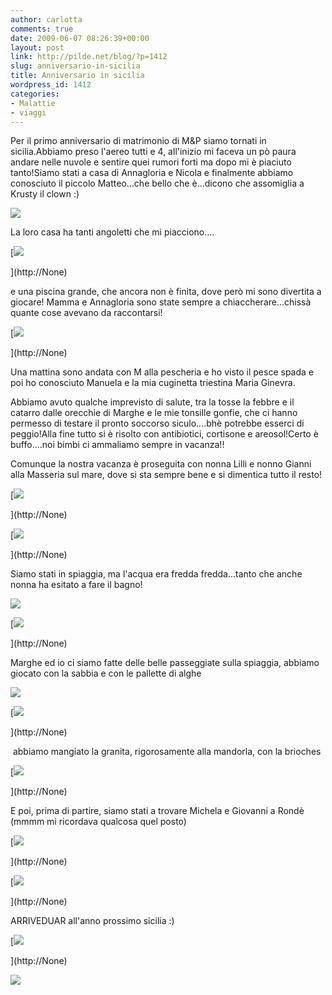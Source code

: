 ```yaml
---
author: carlotta
comments: true
date: 2009-06-07 08:26:39+00:00
layout: post
link: http://pilde.net/blog/?p=1412
slug: anniversario-in-sicilia
title: Anniversario in sicilia
wordpress_id: 1412
categories:
- Malattie
- viaggi
---
```


[](http://None)


Per il primo anniversario di matrimonio di M&P siamo tornati in sicilia.Abbiamo preso l'aereo tutti e 4, all'inizio mi faceva un pò paura andare nelle nuvole e sentire quei rumori forti ma dopo mi è piaciuto tanto!Siamo stati a casa di Annagloria e Nicola e finalmente abbiamo conosciuto il piccolo Matteo...che bello che è...dicono che assomiglia a Krusty il clown :)




![](http://pilde.net/blog/wp-content/uploads/2009/06/matteo1.jpg)




La loro casa ha tanti angoletti che mi piacciono....

[![](http://pilde.net/blog/wp-content/uploads/2009/06/scale.jpg)


](http://None)




e una piscina grande, che ancora non è finita, dove però mi sono divertita a giocare! Mamma e Annagloria sono state sempre a chiaccherare...chissà quante cose avevano da raccontarsi!

[![](http://pilde.net/blog/wp-content/uploads/2009/06/matteo_marghe.jpg)


](http://None)




Una mattina sono andata con M alla pescheria e ho visto il pesce spada e poi ho conosciuto Manuela e la mia cuginetta triestina Maria Ginevra.

Abbiamo avuto qualche imprevisto di salute, tra la tosse la febbre e il catarro dalle orecchie di Marghe e le mie tonsille gonfie, che ci hanno permesso di testare il pronto soccorso siculo....bhè potrebbe esserci di peggio!Alla fine tutto si è risolto con antibiotici, cortisone e areosol!Certo è buffo....noi bimbi ci ammaliamo sempre in vacanza!!

Comunque la nostra vacanza è proseguita con nonna Lilli e nonno Gianni alla Masseria sul mare, dove si sta sempre bene e si dimentica tutto il resto!

[![](http://pilde.net/blog/wp-content/uploads/2009/06/casetta.jpg)


](http://None)




[](http://None)


[](http://None)




[![](http://pilde.net/blog/wp-content/uploads/2009/06/grano.jpg)


](http://None)




Siamo stati in spiaggia, ma l'acqua era fredda fredda...tanto che anche nonna ha esitato a fare il bagno!

![](http://pilde.net/blog/wp-content/uploads/2009/06/alsole.jpg)




[![](http://pilde.net/blog/wp-content/uploads/2009/06/alsole_pemarghe.jpg)


](http://None)




Marghe ed io ci siamo fatte delle belle passeggiate sulla spiaggia, abbiamo giocato con la sabbia e con le pallette di alghe

[](http://None)




![](http://pilde.net/blog/wp-content/uploads/2009/06/passeggiata.jpg)




[](http://None)


[![](http://pilde.net/blog/wp-content/uploads/2009/06/nonno2.jpg)


](http://None)


[](http://None)




[](http://None)


 abbiamo mangiato la granita, rigorosamente alla mandorla, con la brioches

[![](http://pilde.net/blog/wp-content/uploads/2009/06/granita.jpg)


](http://None)




E poi, prima di partire, siamo stati a trovare Michela e Giovanni a Rondè (mmmm mi ricordava qualcosa quel posto)




[![](http://pilde.net/blog/wp-content/uploads/2009/06/paperelle.jpg)


](http://None)




[![](http://pilde.net/blog/wp-content/uploads/2009/06/ronde.jpg)


](http://None)




ARRIVEDUAR all'anno prossimo sicilia :)




[![](http://pilde.net/blog/wp-content/uploads/2009/06/arriveduar.jpg)


](http://None)




![](http://pilde.net/blog/wp-content/uploads/2009/06/blog.jpg)



